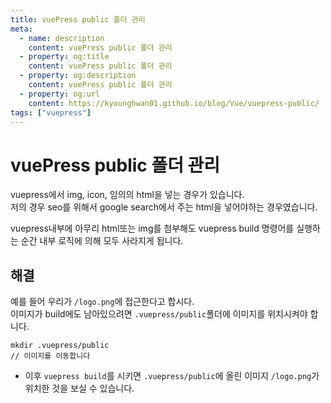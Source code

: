```yaml
---
title: vuePress public 폴더 관리
meta:
  - name: description
    content: vuePress public 폴더 관리
  - property: og:title
    content: vuePress public 폴더 관리
  - property: og:description
    content: vuePress public 폴더 관리
  - property: og:url
    content: https://kyounghwan01.github.io/blog/Vue/vuepress-public/
tags: ["vuepress"]
---
```


# vuePress public 폴더 관리

vuepress에서 img, icon, 임의의 html을 넣는 경우가 있습니다.<br>
저의 경우 seo를 위해서 google search에서 주는 html을 넣어야하는 경우였습니다.<br>

vuepress내부에 아무리 html또는 img를 첨부해도 vuepress build 명령어를 실행하는 순간 내부 로직에 의해 모두 사라지게 됩니다.<br>

## 해결

예를 들어 우리가 `/logo.png`에 접근한다고 합시다.<br>
이미지가 build에도 남아있으려면 `.vuepress/public`폴더에 이미지를 위치시켜야 합니다.

```
mkdir .vuepress/public
// 이미지를 이동합니다
```

- 이후 `vuepress build`를 시키면 `.vuepress/public`에 올린 이미지 `/logo.png`가 위치한 것을 보실 수 있습니다.

<TagLinks />

<Disqus />
